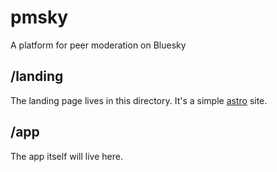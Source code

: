 # pmsky
A platform for peer moderation on Bluesky

## /landing
The landing page lives in this directory.  It's a simple [astro](https://astro.build) site.

## /app
The app itself will live here.